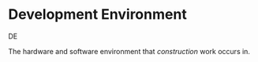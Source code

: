 # Development Environment


DE

The hardware and software environment that *construction* work occurs
in.

